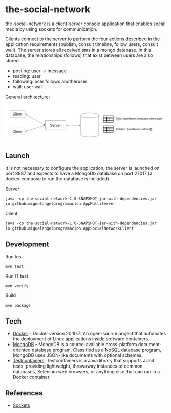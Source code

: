 the-social-network
========================

the-social-network is a client-server console application that enables social media by using sockets for communication.

Clients connect to the server to perform the four actions described in the application requirements (publish, consult timeline, follow users, consult wall). The server stores all received sms in a mongo database. In this database, the relationships (follows) that exist between users are also stored. 


* posting: user -> message
* reading: user 
* following: user follows anotheruser
* wall: user wall 

General architecture:

![high-level-architecture](./doc/high-level-architecture.png)

<h2>Launch</h2>

It is not necessary to configure the application, the server is launched on port 8887 and expects to have a MongoDb database on port 27017 (a docker compose to run the database is included) 

Server

```
java -cp the-social-network-1.0-SNAPSHOT-jar-with-dependencies.jar io.github.miguelangelprogramacion.AppMultiServer
```

Client

```
java -cp the-social-network-1.0-SNAPSHOT-jar-with-dependencies.jar io.github.miguelangelprogramacion.AppSocialNetworkClient
```
<h2>Development</h2>

Run test

```
mvn test
```
Run IT test

```
mvn verify
```

Build 

```
mvn package
```

<h2>Tech</h2>

* [Docker](https://www.docker.com/) - Docker version 20.10.7: An open-source project that automates the deployment of Linux applications inside software containers.
* [MongoDB](https://www.mongodb.com/) - MongoDB is a source-available cross-platform document-oriented database program. Classified as a NoSQL database program, MongoDB uses JSON-like documents with optional schemas.  
* [Testcontainers](https://www.testcontainers.org/): Testcontainers is a Java library that supports JUnit tests, providing lightweight, throwaway instances of common databases, Selenium web browsers, or anything else that can run in a Docker container.


<h2>References</h2>

* [Sockets](https://docs.oracle.com/javase/tutorial/networking/sockets/clientServer.html)
